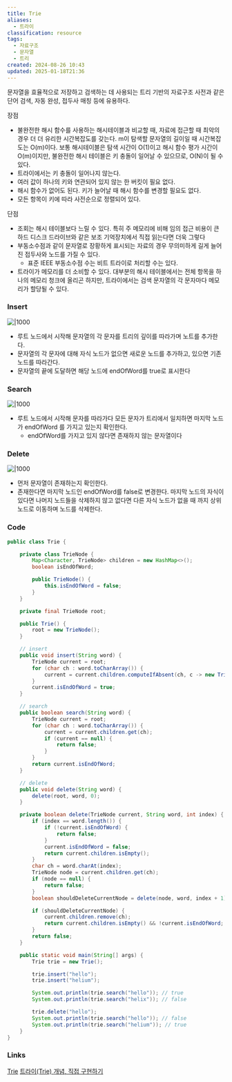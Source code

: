 ```yaml
---
title: Trie
aliases:
  - 트라이
classification: resource
tags:
  - 자료구조
  - 문자열
  - 트리
created: 2024-08-26 10:43
updated: 2025-01-18T21:36
---
```

문자열을 효율적으로 저장하고 검색하는 데 사용되는 트리 기반의 자료구조
사전과 같은 단어 검색, 자동 완성, 접두사 매칭 등에 유용하다.

장점
- 불완전한 해시 함수를 사용하는 해시테이블과 비교할 때, 자료에 접근할 때 최악의 경우 더 더 유리한 시간복잡도를 갖는다. m이 탐색할 문자열의 길이일 때 시간복잡도는 O(m)이다. 보통 해시테이블은 탐색 시간이 O(1)이고 해시 함수 평가 시간이 O(m)이지만, 불완전한 해시 테이블은 키 충돌이 일어날 수 있으므로, O(N)이 될 수 있다.
- 트라이에서는 키 충돌이 일어나지 않는다.
- 여러 값이 하나의 키와 연관되어 있지 않는 한 버킷이 필요 없다.
- 해시 함수가 없어도 된다. 키가 늘어날 때 해시 함수를 변경할 필요도 없다.
- 모든 항목이 키에 따라 사전순으로 정렬되어 있다.

단점
- 조회는 해시 테이블보다 느릴 수 있다. 특히 주 메모리에 비해 임의 접근 비용이 큰 하드 디스크 드라이브와 같은 보조 기억장치에서 직접 읽는다면 더욱 그렇다
- 부동소수점과 같이 문자열로 장황하게 표시되는 자료의 경우 무의미하게 길게 늘어진 접두사와 노드를 가질 수 있다.
	- 표준 IEEE 부동소수점 수는 비트 트라이로 처리할 수는 있다.
- 트라이가 메모리를 더 소비할 수 있다. 대부분의 해시 테이블에서는 전체 항목을 하나의 메모리 청크에 올리곤 하지만, 트라이에서는 검색 문자열의 각 문자마다 메모리가 할당될 수 있다.

### Insert

![|1000](https://i.imgur.com/NFx4o9U.png)
- 루트 노드에서 시작해 문자열의 각 문자를 트리의 깊이를 따라가며 노트를 추가한다.
- 문자열의 각 문자에 대해 자식 노드가 없으면 새로운 노드를 추가하고, 있으면 기존 노드를 따라간다.
- 문자열의 끝에 도달하면 해당 노드에 endOfWord를 true로 표시한다

### Search

![|1000](https://i.imgur.com/VGdtQqu.png)
- 루트 노드에서 시작해 문자를 따라가다 모든 문자가 트리에서 일치하면 마지막 노드가 endOfWord 를 가지고 있는지 확인한다.
	- endOfWord를 가지고 있지 않다면 존재하지 않는 문자열이다

### Delete

![|1000](https://i.imgur.com/WXweTBB.png)
- 먼저 문자열이 존재하는지 확인한다.
- 존재한다면 마지막 노드인 endOfWord를 false로 변경한다. 마지막 노드의 자식이 있다면 나머지 노드들을 삭제하지 않고 없다면 다른 자식 노드가 없을 때 까지 상위 노드로 이동하며 노드를 삭제한다.

### Code

```java
public class Trie {

    private class TrieNode {
        Map<Character, TrieNode> children = new HashMap<>();
        boolean isEndOfWord;

        public TrieNode() {
            this.isEndOfWord = false;
        }
    }

    private final TrieNode root;

    public Trie() {
        root = new TrieNode();
    }

    // insert
    public void insert(String word) {
        TrieNode current = root;
        for (char ch : word.toCharArray()) {
            current = current.children.computeIfAbsent(ch, c -> new TrieNode());
        }
        current.isEndOfWord = true;
    }

    // search
    public boolean search(String word) {
        TrieNode current = root;
        for (char ch : word.toCharArray()) {
            current = current.children.get(ch);
            if (current == null) {
                return false;
            }
        }
        return current.isEndOfWord;
    }

    // delete
    public void delete(String word) {
        delete(root, word, 0);
    }

    private boolean delete(TrieNode current, String word, int index) {
        if (index == word.length()) {
            if (!current.isEndOfWord) {
                return false;
            }
            current.isEndOfWord = false;
            return current.children.isEmpty();
        }
        char ch = word.charAt(index);
        TrieNode node = current.children.get(ch);
        if (node == null) {
            return false;
        }
        boolean shouldDeleteCurrentNode = delete(node, word, index + 1);

        if (shouldDeleteCurrentNode) {
            current.children.remove(ch);
            return current.children.isEmpty() && !current.isEndOfWord;
        }
        return false;
    }

    public static void main(String[] args) {
        Trie trie = new Trie();

        trie.insert("hello");
        trie.insert("helium");

        System.out.println(trie.search("hello")); // true
        System.out.println(trie.search("helix")); // false

        trie.delete("hello");
        System.out.println(trie.search("hello")); // false
        System.out.println(trie.search("helium")); // true
    }
}
```

### Links

[Trie](https://ko.wikipedia.org/wiki/%ED%8A%B8%EB%9D%BC%EC%9D%B4_(%EC%BB%B4%ED%93%A8%ED%8C%85))
[트라이(Trie) 개념, 직접 구현하기](https://innovation123.tistory.com/116#%EC%82%AD%EC%A0%9C%EB%A9%94%EC%84%9C%EB%93%9C-1)

